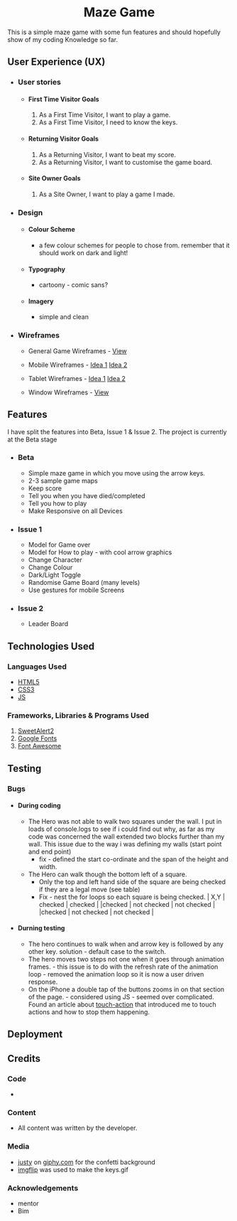 <h1 align="center">Maze Game</h1>

This is a simple maze game with some fun features and should hopefully show of my coding Knowledge so far.

## User Experience (UX)

-   ### User stories

    -   #### First Time Visitor Goals

        1. As a First Time Visitor, I want to play a game.
        1. As a First Time Visitor, I need to know the keys.
       
    -   #### Returning Visitor Goals

        1. As a Returning Visitor, I want to beat my score.
        1. As a Returning Visitor, I want to customise the game board.

    -   #### Site Owner Goals
        1. As a Site Owner, I want to play a game I made.

-   ### Design
    -   #### Colour Scheme
        -   a few colour schemes for people to chose from.  remember that it should work on dark and light!
    -   #### Typography
        -   cartoony - comic sans?
    -   #### Imagery
        -   simple and clean

*   ### Wireframes

    -    General Game Wireframes - [View](assets/wireframes/general-game-ideas.png)

    -   Mobile Wireframes - [Idea 1](assets/wireframes/phone1.png) [Idea 2](assets/wireframes/phone2.png)

    -   Tablet Wireframes - [Idea 1](assets/wireframes/tablet1.png) [Idea 2](assets/wireframes/tablet2.png)

    -   Window Wireframes - [View](assets/wireframes/small-window.png)

## Features

I have split the features into Beta, Issue 1 & Issue 2.  The project is currently at the Beta stage

*   ### Beta
    -   Simple maze game in which you move using the arrow keys. 
    -   2-3 sample game maps
    -   Keep score
    -   Tell you when you have died/completed
    -   Tell you how to play
    -   Make Responsive on all Devices

*   ### Issue 1
    -   Model for Game over
    -   Model for How to play - with cool arrow graphics
    -   Change Character
    -   Change Colour
    -   Dark/Light Toggle
    -   Randomise Game Board (many levels)
    -   Use gestures for mobile Screens

*   ### Issue 2
    -   Leader Board

## Technologies Used

### Languages Used

-   [HTML5](https://en.wikipedia.org/wiki/HTML5)
-   [CSS3](https://en.wikipedia.org/wiki/Cascading_Style_Sheets)
-   [JS](https://en.wikipedia.org/wiki/JavaScript)

### Frameworks, Libraries & Programs Used

1. [SweetAlert2](https://sweetalert2.github.io/)
2. [Google Fonts](https://fonts.google.com/)
3. [Font Awesome](https://fontawesome.com/)

## Testing

### Bugs
*   #### During coding
    -   The Hero was not able to walk two squares under the wall.  I put in loads of console.logs to see if i could find out why, as far as my code was concerned the wall extended two blocks further than my wall.  This issue due to the way i was defining my walls (start point and end point)
        -   fix - defined the start co-ordinate and the span of the height and width.
    -   The Hero can walk though the bottom left of a square.
        -   Only the top and left hand side of the square are being checked if they are a legal move (see table)
        -   Fix - nest the for loops so each square is being checked.
|   X,Y  | checked     | checked     |
|checked | not checked | not checked |
|checked | not checked | not checked |

*   #### Durning testing
    -   The hero continues to walk when and arrow key is followed by any other key. solution - default case to the switch.
    -   The hero moves two steps not one when it goes through animation frames. - this issue is to do with the refresh rate of the animation loop - removed the animation loop so it is now a user driven response.
    -   On the iPhone a double tap of the buttons zooms in on that section of the page. - considered using JS - seemed over complicated.  Found an article about [touch-action](https://developer.mozilla.org/en-US/docs/Web/CSS/touch-action#manipulation) that introduced me to touch actions and how to stop them happening.

## Deployment

## Credits

### Code

-   

### Content

-   All content was written by the developer.

### Media

-   [justy](https://giphy.com/justy) on [giphy.com](https://giphy.com) for the confetti background
-   [imgflip](https://imgflip.com/gif-maker?from=images) was used to make the keys.gif

### Acknowledgements

-   mentor
-   Bim

